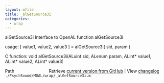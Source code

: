```yaml
---
layout: mfile
title: _alGetSource3i
categories:
  - wrap
---
```


alGetSource3i  Interface to OpenAL function alGetSource3i

usage:  \[ value1, value2, value3 \] = alGetSource3i\( sid, param \)

C function:  void alGetSource3i\(ALuint sid, ALenum param, ALint\* value1, ALint\* value2, ALint\* value3\)


<div class="code_header" style="text-align:right;">
  <span style="float:left;">Path&nbsp;&nbsp;</span> <span class="counter">Retrieve <a href=
  "https://raw.github.com/Psychtoolbox-3/Psychtoolbox-3/beta/./PsychSound/MOAL/wrap/_alGetSource3i.m">current version from GitHub</a> | View <a href=
  "https://github.com/Psychtoolbox-3/Psychtoolbox-3/commits/beta/./PsychSound/MOAL/wrap/_alGetSource3i.m">changelog</a></span>
</div>
<div class="code">
  <code>./PsychSound/MOAL/wrap/_alGetSource3i.m</code>
</div>
